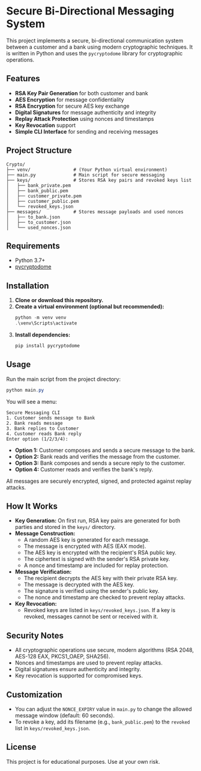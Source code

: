 # Secure Bi-Directional Messaging System

This project implements a secure, bi-directional communication system between a customer and a bank using modern cryptographic techniques. It is written in Python and uses the `pycryptodome` library for cryptographic operations.

## Features
- **RSA Key Pair Generation** for both customer and bank
- **AES Encryption** for message confidentiality
- **RSA Encryption** for secure AES key exchange
- **Digital Signatures** for message authenticity and integrity
- **Replay Attack Protection** using nonces and timestamps
- **Key Revocation** support
- **Simple CLI Interface** for sending and receiving messages

## Project Structure
```
Crypto/
├── venv/                # (Your Python virtual environment)
├── main.py              # Main script for secure messaging
├── keys/                # Stores RSA key pairs and revoked keys list
│   ├── bank_private.pem
│   ├── bank_public.pem
│   ├── customer_private.pem
│   ├── customer_public.pem
│   └── revoked_keys.json
├── messages/            # Stores message payloads and used nonces
│   ├── to_bank.json
│   ├── to_customer.json
│   └── used_nonces.json
```

## Requirements
- Python 3.7+
- [pycryptodome](https://pypi.org/project/pycryptodome/)

## Installation
1. **Clone or download this repository.**
2. **Create a virtual environment (optional but recommended):**
   ```powershell
   python -m venv venv
   .\venv\Scripts\activate
   ```
3. **Install dependencies:**
   ```powershell
   pip install pycryptodome
   ```

## Usage
Run the main script from the project directory:
```powershell
python main.py
```

You will see a menu:
```
Secure Messaging CLI
1. Customer sends message to Bank
2. Bank reads message
3. Bank replies to Customer
4. Customer reads Bank reply
Enter option (1/2/3/4):
```

- **Option 1:** Customer composes and sends a secure message to the bank.
- **Option 2:** Bank reads and verifies the message from the customer.
- **Option 3:** Bank composes and sends a secure reply to the customer.
- **Option 4:** Customer reads and verifies the bank's reply.

All messages are securely encrypted, signed, and protected against replay attacks.

## How It Works
- **Key Generation:** On first run, RSA key pairs are generated for both parties and stored in the `keys/` directory.
- **Message Construction:**
  - A random AES key is generated for each message.
  - The message is encrypted with AES (EAX mode).
  - The AES key is encrypted with the recipient's RSA public key.
  - The ciphertext is signed with the sender's RSA private key.
  - A nonce and timestamp are included for replay protection.
- **Message Verification:**
  - The recipient decrypts the AES key with their private RSA key.
  - The message is decrypted with the AES key.
  - The signature is verified using the sender's public key.
  - The nonce and timestamp are checked to prevent replay attacks.
- **Key Revocation:**
  - Revoked keys are listed in `keys/revoked_keys.json`. If a key is revoked, messages cannot be sent or received with it.

## Security Notes
- All cryptographic operations use secure, modern algorithms (RSA 2048, AES-128 EAX, PKCS1_OAEP, SHA256).
- Nonces and timestamps are used to prevent replay attacks.
- Digital signatures ensure authenticity and integrity.
- Key revocation is supported for compromised keys.

## Customization
- You can adjust the `NONCE_EXPIRY` value in `main.py` to change the allowed message window (default: 60 seconds).
- To revoke a key, add its filename (e.g., `bank_public.pem`) to the `revoked` list in `keys/revoked_keys.json`.

## License
This project is for educational purposes. Use at your own risk.
